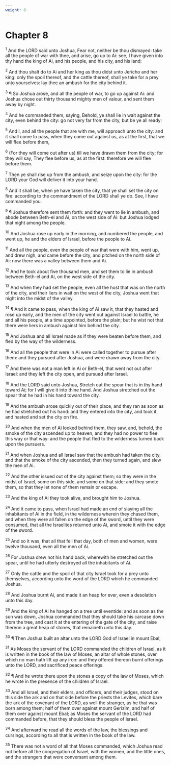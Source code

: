 ```yaml
---
weight: 8
---
```


# Chapter 8

<sup>1</sup> And the LORD said unto Joshua, Fear not, neither be thou dismayed: take all the people of war with thee, and arise, go up to Ai: see, I have given into thy hand the king of Ai, and his people, and his city, and his land: 

<sup>2</sup> And thou shalt do to Ai and her king as thou didst unto Jericho and her king: only the spoil thereof, and the cattle thereof, shall ye take for a prey unto yourselves: lay thee an ambush for the city behind it. 

<sup>3</sup> ¶ So Joshua arose, and all the people of war, to go up against Ai: and Joshua chose out thirty thousand mighty men of valour, and sent them away by night. 

<sup>4</sup> And he commanded them, saying, Behold, ye shall lie in wait against the city, even behind the city: go not very far from the city, but be ye all ready: 

<sup>5</sup> And I, and all the people that are with me, will approach unto the city: and it shall come to pass, when they come out against us, as at the first, that we will flee before them, 

<sup>6</sup> (For they will come out after us) till we have drawn them from the city; for they will say, They flee before us, as at the first: therefore we will flee before them. 

<sup>7</sup> Then ye shall rise up from the ambush, and seize upon the city: for the LORD your God will deliver it into your hand. 

<sup>8</sup> And it shall be, when ye have taken the city, that ye shall set the city on fire: according to the commandment of the LORD shall ye do. See, I have commanded you. 

<sup>9</sup> ¶ Joshua therefore sent them forth: and they went to lie in ambush, and abode between Beth-el and Ai, on the west side of Ai: but Joshua lodged that night among the people. 

<sup>10</sup> And Joshua rose up early in the morning, and numbered the people, and went up, he and the elders of Israel, before the people to Ai. 

<sup>11</sup> And all the people, even the people of war that were with him, went up, and drew nigh, and came before the city, and pitched on the north side of Ai: now there was a valley between them and Ai. 

<sup>12</sup> And he took about five thousand men, and set them to lie in ambush between Beth-el and Ai, on the west side of the city. 

<sup>13</sup> And when they had set the people, even all the host that was on the north of the city, and their liers in wait on the west of the city, Joshua went that night into the midst of the valley. 

<sup>14</sup> ¶ And it came to pass, when the king of Ai saw it, that they hasted and rose up early, and the men of the city went out against Israel to battle, he and all his people, at a time appointed, before the plain; but he wist not that there were liers in ambush against him behind the city. 

<sup>15</sup> And Joshua and all Israel made as if they were beaten before them, and fled by the way of the wilderness. 

<sup>16</sup> And all the people that were in Ai were called together to pursue after them: and they pursued after Joshua, and were drawn away from the city. 

<sup>17</sup> And there was not a man left in Ai or Beth-el, that went not out after Israel: and they left the city open, and pursued after Israel. 

<sup>18</sup> And the LORD said unto Joshua, Stretch out the spear that is in thy hand toward Ai; for I will give it into thine hand. And Joshua stretched out the spear that he had in his hand toward the city. 

<sup>19</sup> And the ambush arose quickly out of their place, and they ran as soon as he had stretched out his hand: and they entered into the city, and took it, and hasted and set the city on fire. 

<sup>20</sup> And when the men of Ai looked behind them, they saw, and, behold, the smoke of the city ascended up to heaven, and they had no power to flee this way or that way: and the people that fled to the wilderness turned back upon the pursuers. 

<sup>21</sup> And when Joshua and all Israel saw that the ambush had taken the city, and that the smoke of the city ascended, then they turned again, and slew the men of Ai. 

<sup>22</sup> And the other issued out of the city against them; so they were in the midst of Israel, some on this side, and some on that side: and they smote them, so that they let none of them remain or escape. 

<sup>23</sup> And the king of Ai they took alive, and brought him to Joshua. 

<sup>24</sup> And it came to pass, when Israel had made an end of slaying all the inhabitants of Ai in the field, in the wilderness wherein they chased them, and when they were all fallen on the edge of the sword, until they were consumed, that all the Israelites returned unto Ai, and smote it with the edge of the sword. 

<sup>25</sup> And so it was, that all that fell that day, both of men and women, were twelve thousand, even all the men of Ai. 

<sup>26</sup> For Joshua drew not his hand back, wherewith he stretched out the spear, until he had utterly destroyed all the inhabitants of Ai. 

<sup>27</sup> Only the cattle and the spoil of that city Israel took for a prey unto themselves, according unto the word of the LORD which he commanded Joshua. 

<sup>28</sup> And Joshua burnt Ai, and made it an heap for ever, even a desolation unto this day. 

<sup>29</sup> And the king of Ai he hanged on a tree until eventide: and as soon as the sun was down, Joshua commanded that they should take his carcase down from the tree, and cast it at the entering of the gate of the city, and raise thereon a great heap of stones, that remaineth unto this day. 

<sup>30</sup> ¶ Then Joshua built an altar unto the LORD God of Israel in mount Ebal, 

<sup>31</sup> As Moses the servant of the LORD commanded the children of Israel, as it is written in the book of the law of Moses, an altar of whole stones, over which no man hath lift up any iron: and they offered thereon burnt offerings unto the LORD, and sacrificed peace offerings. 

<sup>32</sup> ¶ And he wrote there upon the stones a copy of the law of Moses, which he wrote in the presence of the children of Israel. 

<sup>33</sup> And all Israel, and their elders, and officers, and their judges, stood on this side the ark and on that side before the priests the Levites, which bare the ark of the covenant of the LORD, as well the stranger, as he that was born among them; half of them over against mount Gerizim, and half of them over against mount Ebal; as Moses the servant of the LORD had commanded before, that they should bless the people of Israel. 

<sup>34</sup> And afterward he read all the words of the law, the blessings and cursings, according to all that is written in the book of the law. 

<sup>35</sup> There was not a word of all that Moses commanded, which Joshua read not before all the congregation of Israel, with the women, and the little ones, and the strangers that were conversant among them. 


